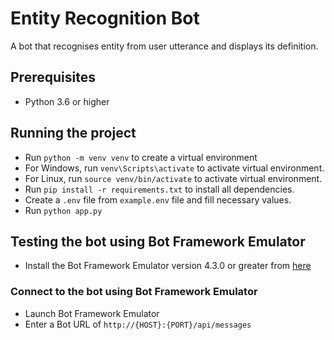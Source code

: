 # Entity Recognition Bot

A bot that recognises entity from user utterance and displays its definition.

## Prerequisites

- Python 3.6 or higher

## Running the project

- Run `python -m venv venv` to create a virtual environment
- For Windows, run `venv\Scripts\activate` to activate virtual environment.
- For Linux, run `source venv/bin/activate` to activate virtual environment.
- Run `pip install -r requirements.txt` to install all dependencies.
- Create a `.env` file from `example.env` file and fill necessary values.
- Run `python app.py`

## Testing the bot using Bot Framework Emulator

- Install the Bot Framework Emulator version 4.3.0 or greater
  from [here](https://github.com/Microsoft/BotFramework-Emulator/releases)

### Connect to the bot using Bot Framework Emulator

- Launch Bot Framework Emulator
- Enter a Bot URL of `http://{HOST}:{PORT}/api/messages`

